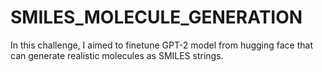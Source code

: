 # SMILES_MOLECULE_GENERATION
In this challenge, I aimed to finetune GPT-2 model from hugging face that can generate realistic molecules as SMILES strings. 
